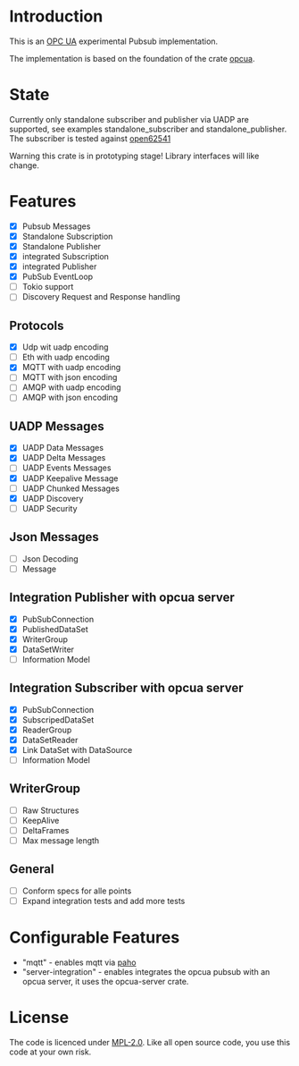 # Introduction

This is an [OPC UA](https://opcfoundation.org/about/opc-technologies/opc-ua/) experimental Pubsub implementation.

The implementation is based on the foundation of the crate [opcua](https://github.com/locka99/opcua).

# State

Currently only standalone subscriber and publisher via UADP are supported, see examples standalone_subscriber and standalone_publisher. The subscriber is tested against [open62541](https://open62541.org/) 

Warning this crate is in prototyping stage! Library interfaces will like change.

# Features
* [x] Pubsub Messages
* [x] Standalone Subscription
* [x] Standalone Publisher
* [x] integrated Subscription
* [x] integrated Publisher
* [x] PubSub EventLoop
* [ ] Tokio support
* [ ] Discovery Request and Response handling

## Protocols
* [x] Udp wit uadp encoding 
* [ ] Eth with uadp encoding
* [x] MQTT with uadp encoding
* [ ] MQTT with json encoding
* [ ] AMQP with uadp encoding
* [ ] AMQP with json encoding

## UADP Messages
* [x] UADP Data Messages
* [x] UADP Delta Messages
* [ ] UADP Events Messages
* [x] UADP Keepalive Message
* [ ] UADP Chunked Messages
* [X] UADP Discovery
* [ ] UADP Security

## Json Messages
* [ ] Json Decoding
* [ ] Message

## Integration Publisher with opcua server

* [x] PubSubConnection
* [x] PublishedDataSet
* [x] WriterGroup
* [x] DataSetWriter
* [ ] Information Model

## Integration Subscriber with opcua server

* [x] PubSubConnection
* [x] SubscripedDataSet
* [x] ReaderGroup
* [x] DataSetReader
* [x] Link DataSet with DataSource
* [ ] Information Model

## WriterGroup
* [ ] Raw Structures
* [ ] KeepAlive
* [ ] DeltaFrames
* [ ] Max message length

## General
* [ ] Conform specs for alle points
* [ ] Expand integration tests and add more tests

# Configurable Features

* "mqtt" - enables mqtt via [paho](https://github.com/eclipse/paho.mqtt.rust)
* "server-integration" - enables integrates the opcua pubsub with an opcua server, it uses the opcua-server crate.  
   
# License

The code is licenced under [MPL-2.0](https://opensource.org/licenses/MPL-2.0). Like all open source code, you use this code at your own risk.

